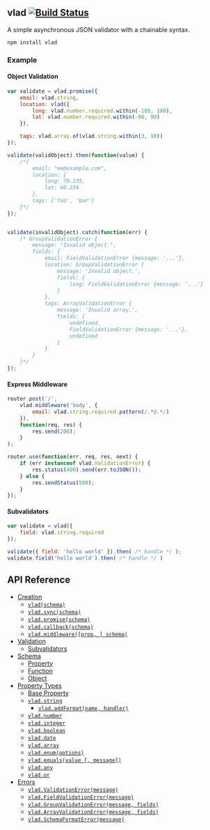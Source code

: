 vlad [![Build Status](https://travis-ci.org/nickclaw/vlad.svg?branch=master)](https://travis-ci.org/nickclaw/vlad)
------------------
A simple asynchronous JSON validator with a chainable syntax.

    npm install vlad

### Example

#### Object Validation
```javascript
var validate = vlad.promise({
    email: vlad.string,
    location: vlad({
        long: vlad.number.required.within(-180, 180),
        lat: vlad.number.required.within(-90, 90)
    }),

    tags: vlad.array.of(vlad.string.within(3, 10))
});

validate(validObject).then(function(value) {
    /*{
        email: "me@example.com",
        location: {
            long: 70.235,
            lat: 60.234
        },
        tags: ['foo', 'bar']
    }*/
});


validate(invalidObject).catch(function(err) {
    /* GroupValidationError {
        message: "Invalid object.",
        fields: {
            email: FieldValidationError {message: '...'},
            location: GroupValidationError {
                message: 'Invalid object.',
                fields: {
                    long: FieldValidationError {message: '...'}
                }
            },
            tags: ArrayValidationError {
                message: 'Invalid array.',
                fields: [
                    undefined,
                    FieldValidationError {message: '...'},
                    undefined
                ]
            }
        }
    }*/
});
```

#### Express Middleware
```javascript
router.post('/',
    vlad.middleware('body', {
        email: vlad.string.required.pattern(/.*@.*/)
    }),
    function(req, res) {
        res.send(200);
    }
);

router.use(function(err, req, res, next) {
    if (err instanceof vlad.ValidationError) {
        res.status(400).send(err.toJSON());
    } else {
        res.sendStatus(500);
    }
});

```

#### Subvalidators
```javascript
var validate = vlad({
    field: vlad.string.required
});

validate({ field: 'hello world' }).then( /* handle */ );
validate.field('hello world').then( /* handle */ )
```

## API Reference
- [Creation](API.md#creation)
    - [`vlad(schema)`](API.md#vladschema---functionvalue)
    - [`vlad.sync(schema)`](API.md#vladsyncschema---functionvalue)
    - [`vlad.promise(schema)`](API.md#vladpromiseschema---functionvalue)
    - [`vlad.callback(schema)`](API.md#vladcallbackschema---functionvalue-callback)
    - [`vlad.middleware([prop, ] schema)`](API.md#vladmiddlewareprop-schema---function-req-res-next)
- [Validation](API.md#validation)
    - [Subvalidators](API.md#subvalidators)
- [Schema](API.md#schema)
    - [Property](API.md#property)
    - [Function](API.md#function)
    - [Object](API.md#object)
- [Property Types](API.md#property-types)
    - [Base Property](API.md#base-property)
    - [`vlad.string`](API.md#vladstring)
        - [`vlad.addFormat(name, handler)`](API.md#vladaddformatname-handler)
    - [`vlad.number`](API.md#vladnumber)
    - [`vlad.integer`](API.md#vladinteger)
    - [`vlad.boolean`](API.md#vladboolean)
    - [`vlad.date`](API.md#vladdate)
    - [`vlad.array`](API.md#vladarray)
    - [`vlad.enum(options)`](API.md#vladenumoptions)
    - [`vlad.equals(value [, message])`](API.md#vladequalsvalue--message)
    - [`vlad.any`](API.md#vladany)
    - [`vlad.or`](API.md#vlador)
- [Errors](API.md#errors)
    - [`vlad.ValidationError(message)`](API.md#vladvalidationerrormessage)
    - [`vlad.FieldValidationError(message)`](API.md#vladfieldvalidationerrormessage)
    - [`vlad.GroupValidationError(message, fields)`](API.md#vladgroupvalidationerrormessage-fields)
    - [`vlad.ArrayValidationError(message, fields)`](API.md#vladarrayvalidationerrormessage-fields)
    - [`vlad.SchemaFormatError(message)`](API.md#vladschemaformaterrormessage)
